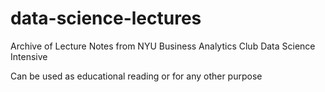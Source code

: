 # data-science-lectures

Archive of Lecture Notes from NYU Business Analytics Club Data Science Intensive

Can be used as educational reading or for any other purpose
